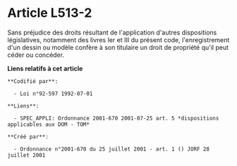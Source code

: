 # Article L513-2

Sans préjudice des droits résultant de l'application d'autres dispositions législatives, notamment des livres Ier et III du
présent code, l'enregistrement d'un dessin ou modèle confère à son titulaire un droit de propriété qu'il peut céder ou
concéder.

**Liens relatifs à cet article**

	**Codifié par**:

	  - Loi n°92-597 1992-07-01

	**Liens**:

	  - SPEC_APPLI: Ordonnance 2001-670 2001-07-25 art. 5 *dispositions applicables aux DOM - TOM*

	**Créé par**:

	  - Ordonnance n°2001-670 du 25 juillet 2001 - art. 1 () JORF 28 juillet 2001

